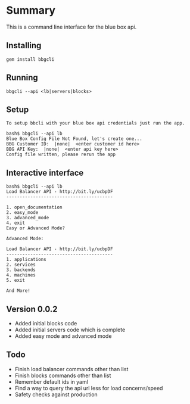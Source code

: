 Summary
======

This is a command line interface for the blue box api.

Installing
-------

    gem install bbgcli

Running
-------

    bbgcli --api <lb|servers|blocks>

Setup
-------

    To setup bbcli with your blue box api credentials just run the app.

    bash$ bbgcli --api lb
    Blue Box Config File Not Found, let's create one...
    BBG Customer ID:  |none|  <enter customer id here>
    BBG API Key:  |none|  <enter api key here>
    Config file written, please rerun the app

Interactive interface
-------
    bash$ bbgcli --api lb
    Load Balancer API - http://bit.ly/ucbpDF
    ----------------------------------------

    1. open_documentation
    2. easy_mode
    3. advanced_mode
    4. exit
    Easy or Advanced Mode?  

    Advanced Mode:

    Load Balancer API - http://bit.ly/ucbpDF
    ----------------------------------------
    1. applications
    2. services
    3. backends
    4. machines
    5. exit

    And More!

Version 0.0.2
-------
* Added initial blocks code
* Added initial servers code which is complete
* Added easy mode and advanced mode

Todo
----

* Finish load balancer commands other than list
* Finish blocks commands other than list
* Remember default ids in yaml
* Find a way to query the api url less for load concerns/speed
* Safety checks against production
